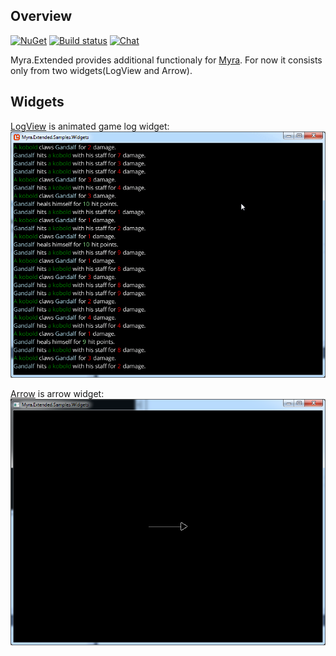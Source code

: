 ## Overview
[![NuGet](https://img.shields.io/nuget/v/Myra.Extended.svg)](https://www.nuget.org/packages/Myra.Extended/) [![Build status](https://ci.appveyor.com/api/projects/status/0s832exhh5o5nok4?svg=true)](https://ci.appveyor.com/project/RomanShapiro/myra-extended) [![Chat](https://img.shields.io/discord/628186029488340992.svg)](https://discord.gg/ZeHxhCY)

Myra.Extended provides additional functionaly for [Myra](https://github.com/rds1983/Myra).
For now it consists only from two widgets(LogView and Arrow).

## Widgets
[LogView](/src/Widgets/LogView.cs) is animated game log widget:
![](/images/LogView.gif)

[Arrow](/src/Widgets/Arrow.cs) is arrow widget:
![](/images/Arrow.png)
